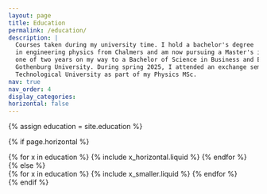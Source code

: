 ```yaml
---
layout: page
title: Education
permalink: /education/
description: |
  Courses taken during my university time. I hold a bachelor's degree 
  in engineering physics from Chalmers and am now pursuing a Master's in physics. I have also completed
  one of two years on my way to a Bachelor of Science in Business and Economics from
  Gothenburg University. During spring 2025, I attended an exchange semester at Nanyang
  Technological University as part of my Physics MSc.
nav: true
nav_order: 4
display_categories:
horizontal: false
---
```

<!-- markdownlint-disable MD033 -->
<!-- pages/projects.md -->

<!-- Display projects without categories -->

{% assign education = site.education %}

  <!-- Generate cards for each project -->

{% if page.horizontal %}

  <div class="container">
    <div class="row row-cols-1 row-cols-md-2">
    {% for x in education %}
      {% include x_horizontal.liquid %}
    {% endfor %}
    </div>
  </div>
  {% else %}
  <div class="row row-cols-1 row-cols-md-3">
    {% for x in education %}
      {% include x_smaller.liquid %}
    {% endfor %}
  </div>
  {% endif %}
